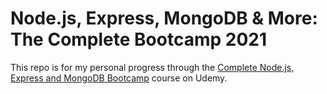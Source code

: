 # Node.js, Express, MongoDB & More: The Complete Bootcamp 2021

This repo is for my personal progress through the [Complete Node.js, Express and MongoDB Bootcamp](https://www.udemy.com/course/nodejs-express-mongodb-bootcamp/) course on Udemy.